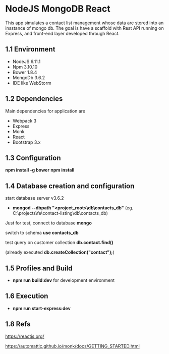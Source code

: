 # NodeJS MongoDB React

This app simulates a contact list management whose data are stored into an insstance 
of mongo db.
The goal is have a scaffold with Rest API running on Express, and front-end layer
developed through React.

## 1.1	Environment

- NodeJS 	6.11.1
- Npm 		3.10.10
- Bower 	1.8.4
- MongoDb 	3.6.2
- IDE like WebStorm


## 1.2 Dependencies

Main dependencies for application are
- Webpack 3
- Express
- Monk
- React
- Bootstrap 3.x

## 1.3 Configuration

**npm install -g bower**
**npm install**


## 1.4 Database creation and configuration

start database server v3.6.2
- **mongod --dbpath "<project_root>\db\contacts_db"**
(eg. C:\projects\fe\contact-listing\db\contacts_db)

Just for test, connect to database **mongo**

switch to schema **use contacts_db**

test query on customer collection **db.contact.find()**

(already executed **db.createCollection("contact");**)

## 1.5 Profiles and Build

- **npm run build:dev** for development environment

## 1.6 Execution

- **npm run start-express:dev**

## 1.8 Refs

https://reactjs.org/

https://automattic.github.io/monk/docs/GETTING_STARTED.html

